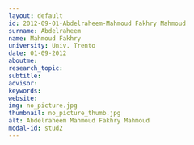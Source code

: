 ```yaml
---
layout: default 
id: 2012-09-01-Abdelraheem-Mahmoud Fakhry Mahmoud
surname: Abdelraheem
name: Mahmoud Fakhry
university: Univ. Trento
date: 01-09-2012
aboutme: 
research_topic: 
subtitle: 
advisor: 
keywords: 
website: 
img: no_picture.jpg
thumbnail: no_picture_thumb.jpg
alt: Abdelraheem Mahmoud Fakhry Mahmoud
modal-id: stud2
---
```

